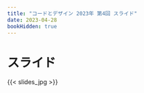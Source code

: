 ```yaml
---
title: "コードとデザイン 2023年 第4回 スライド"
date: 2023-04-28
bookHidden: true
---
```



# スライド

{{< slides_jpg >}}
